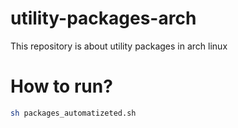 # utility-packages-arch
This repository is about utility packages in arch linux

# How to run?

```sh
sh packages_automatizeted.sh
```
